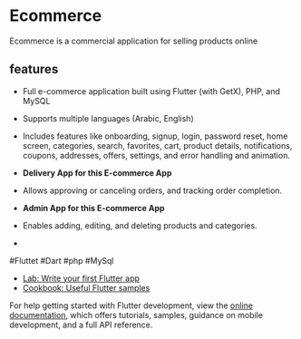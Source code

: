 # Ecommerce

Ecommerce is a commercial application for selling products online

## features
 -  Full e-commerce application built using Flutter (with GetX), PHP, and MySQL
 -  Supports multiple languages (Arabic, English)
 -  Includes features like onboarding, signup, login, password reset, home screen, categories, search, favorites, cart,
product details, notifications, coupons, addresses, offers, settings, and error handling and animation.
 -  **Delivery App for this E-commerce App**
 -  Allows approving or canceling orders, and tracking order completion.
 -  **Admin App for this E-commerce App** 
 -  Enables adding, editing, and deleting products and categories.


 -  
#Fluttet
#Dart
#php
#MySql

- [Lab: Write your first Flutter app](https://docs.flutter.dev/get-started/codelab)
- [Cookbook: Useful Flutter samples](https://docs.flutter.dev/cookbook)

For help getting started with Flutter development, view the
[online documentation](https://docs.flutter.dev/), which offers tutorials,
samples, guidance on mobile development, and a full API reference.
